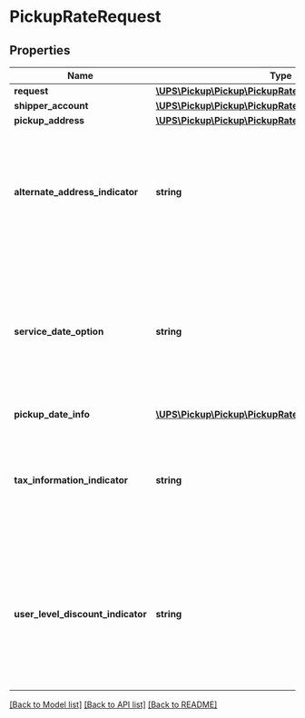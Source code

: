 # PickupRateRequest

## Properties
Name | Type | Description | Notes
------------ | ------------- | ------------- | -------------
**request** | [**\UPS\Pickup\Pickup\PickupRateRequestRequest**](PickupRateRequestRequest.md) |  | 
**shipper_account** | [**\UPS\Pickup\Pickup\PickupRateRequestShipperAccount**](PickupRateRequestShipperAccount.md) |  | [optional] 
**pickup_address** | [**\UPS\Pickup\Pickup\PickupRateRequestPickupAddress**](PickupRateRequestPickupAddress.md) |  | 
**alternate_address_indicator** | **string** | Indicates if the pickup address is different than the address specified in the customer&#x27;s profile.   Valid values: Y &#x3D; Alternate address N &#x3D; Original pickup address (default) | 
**service_date_option** | **string** | Indicates the pickup timeframe. 01 &#x3D; Same-Day Pickup 02 &#x3D; Future-Day Pickup 03 &#x3D; A Specific-Day Pickup  If 03 is selected, then PickupDate, EarliestReadyTime, and LatestClosetime must be specified. | 
**pickup_date_info** | [**\UPS\Pickup\Pickup\PickupRateRequestPickupDateInfo**](PickupRateRequestPickupDateInfo.md) |  | [optional] 
**tax_information_indicator** | **string** | Indicates whether to return detailed taxes for on-callpickups. Valid values: Y &#x3D; Rate this pickup with taxes N &#x3D; Do not rate this pickup with taxes (default) | [optional] 
**user_level_discount_indicator** | **string** | Indicates whether to return user level promo discount for the on-callpickups.  Valid values: Y &#x3D; Rate this pickup with user level promo discount N &#x3D; Do not rate this pickup with user level promo discount(default) | [optional] 

[[Back to Model list]](../../README.md#documentation-for-models) [[Back to API list]](../../README.md#documentation-for-api-endpoints) [[Back to README]](../../README.md)

